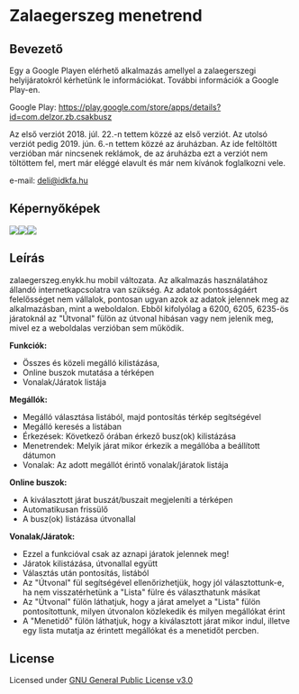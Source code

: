 # Zalaegerszeg menetrend

## Bevezető

Egy a Google Playen elérhető alkalmazás amellyel a zalaegerszegi helyijáratokról kérhetünk le információkat. További információk a Google Play-en.

Google Play: https://play.google.com/store/apps/details?id=com.delzor.zb.csakbusz

Az első verziót 2018. júl. 22.-n tettem közzé az első verziót. Az utolsó verziót pedig 2019. jún. 6.-n tettem közzé az áruházban. Az ide feltöltött verzióban már nincsenek reklámok, de az áruházba ezt a verziót nem töltöttem fel, mert már eléggé elavult és már nem kívánok foglalkozni vele.

e-mail: deli@idkfa.hu

## Képernyőképek

![](https://lh3.googleusercontent.com/20Sv5A3ThlFzJaPXwNUk4zL8NgrI6feV8iGLR6kjuaEjE6Juhk5anL-u_as16Mvcg-k=w180-h320)![](https://lh3.googleusercontent.com/K7sOg5BsOoCYS3ilS2n0aj17uiVm868_Pm-YB6ifLXM6ujM7WNuZVkYE6ikn51BYYtA=w180-h320)![](https://lh3.googleusercontent.com/x5kRZtLkkownpSKQkmMK9tKERL5haTuSntlclWRFa1l3oTHpuhEVHO9FfeqdbMm4SQ=w180-h320)



## Leírás

zalaegerszeg.enykk.hu mobil változata.
Az alkalmazás  használatához állandó internetkapcsolatra van szükség. Az adatok  pontosságáért felelősséget nem vállalok, pontosan ugyan azok az adatok  jelennek meg az alkalmazásban, mint a weboldalon. Ebből kifolyólag a  6200, 6205, 6235-ös járatoknál az "Útvonal" fülön az útvonal hibásan  vagy nem jelenik meg, mivel ez a weboldalas verzióban sem működik.

**Funkciók:**

- Összes és közeli megálló kilistázása,
- Online buszok mutatása a térképen
- Vonalak/Járatok listája

**Megállók:**

- Megálló választása listából, majd pontosítás térkép segítségével
- Megálló keresés a listában
- Érkezések: Következő órában érkező busz(ok) kilistázása
- Menetrendek: Melyik járat mikor érkezik a megállóba a beállított dátumon
- Vonalak: Az adott megállót érintő vonalak/járatok listája

**Online buszok:**

- A kiválasztott járat buszát/buszait megjeleníti a térképen
- Automatikusan frissülő
- A busz(ok) listázása útvonallal

**Vonalak/Járatok:**

- Ezzel a funkcióval csak az aznapi járatok jelennek meg!
- Járatok kilistázása, útvonallal együtt
- Választás után pontosítás, listából
- Az "Útvonal" fül segítségével ellenőrizhetjük, hogy  jól választottunk-e, ha nem visszatérhetünk a "Lista" fülre és  választhatunk másikat
- Az "Útvonal" fülön láthatjuk, hogy a járat amelyet a "Lista" fülön pontosítottunk, milyen útvonalon  közlekedik és milyen megállókat érint
- A "Menetidő"  fülön láthatjuk, hogy a kiválasztott járat mikor indul, illetve egy  lista mutatja az érintett megállókat és a menetidőt percben.

## License
Licensed under [GNU General Public License v3.0](LICENSE)
